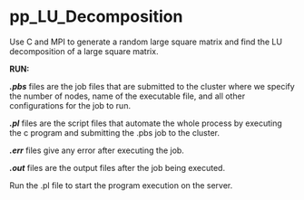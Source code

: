 # pp_LU_Decomposition

Use C and MPI to generate a random large square matrix and find the LU decomposition of a large square matrix.


**RUN:**

**_.pbs_** files are the job files that are submitted to the cluster where we specify the number of nodes, name of the executable file, and all other configurations for the job to run.

**_.pl_** files are the script files that automate the whole process by executing the c program and submitting the .pbs job to the cluster.

**_.err_** files give any error after executing the job.

**_.out_** files are the output files after the job being executed.

Run the .pl file to start the program execution on the server.
